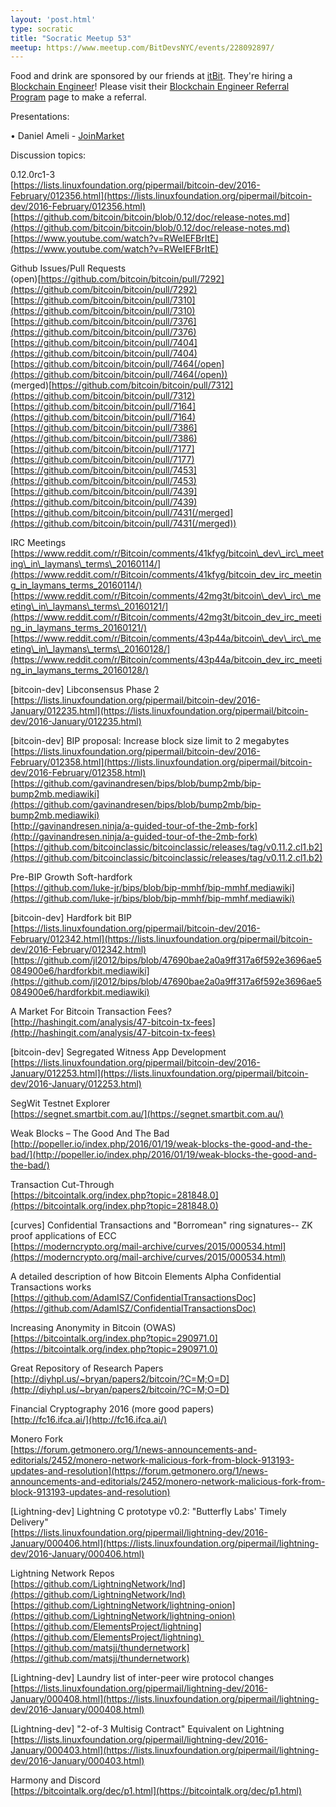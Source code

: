 ```yaml
---
layout: 'post.html'
type: socratic
title: "Socratic Meetup 53"
meetup: https://www.meetup.com/BitDevsNYC/events/228092897/
---
```


Food and drink are sponsored by our friends at [itBit](https://www.itbit.com/). They're hiring a [Blockchain Engineer](https://www.itbit.com/h/careers/blockchain-engineer)! Please visit their [Blockchain Engineer Referral Program](http://www.itbit.com/h/blockchain-engineer-referral-program) page to make a referral.

Presentations:

• Daniel Ameli - [JoinMarket](https://github.com/JoinMarket-Org/joinmarket)

Discussion topics:

0.12.0rc1-3  
[](https://lists.linuxfoundation.org/pipermail/bitcoin-dev/2016-February/012356.html)[https://lists.linuxfoundation.org/pipermail/bitcoin-dev/2016-February/012356.html](https://lists.linuxfoundation.org/pipermail/bitcoin-dev/2016-February/012356.html)  
[](https://github.com/bitcoin/bitcoin/blob/0.12/doc/release-notes.md)[https://github.com/bitcoin/bitcoin/blob/0.12/doc/release-notes.md](https://github.com/bitcoin/bitcoin/blob/0.12/doc/release-notes.md)  
[](https://www.youtube.com/watch?v=RWeIEFBrItE)[https://www.youtube.com/watch?v=RWeIEFBrItE](https://www.youtube.com/watch?v=RWeIEFBrItE)

Github Issues/Pull Requests  
(open)[https://github.com/bitcoin/bitcoin/pull/7292](https://github.com/bitcoin/bitcoin/pull/7292)  
[](https://github.com/bitcoin/bitcoin/pull/7310)[https://github.com/bitcoin/bitcoin/pull/7310](https://github.com/bitcoin/bitcoin/pull/7310)  
[](https://github.com/bitcoin/bitcoin/pull/7376)[https://github.com/bitcoin/bitcoin/pull/7376](https://github.com/bitcoin/bitcoin/pull/7376)  
[](https://github.com/bitcoin/bitcoin/pull/7404)[https://github.com/bitcoin/bitcoin/pull/7404](https://github.com/bitcoin/bitcoin/pull/7404)  
[](https://github.com/bitcoin/bitcoin/pull/7464(/open))[https://github.com/bitcoin/bitcoin/pull/7464(/open](https://github.com/bitcoin/bitcoin/pull/7464(/open))  
(merged)[https://github.com/bitcoin/bitcoin/pull/7312](https://github.com/bitcoin/bitcoin/pull/7312)  
[](https://github.com/bitcoin/bitcoin/pull/7164)[https://github.com/bitcoin/bitcoin/pull/7164](https://github.com/bitcoin/bitcoin/pull/7164)  
[](https://github.com/bitcoin/bitcoin/pull/7386)[https://github.com/bitcoin/bitcoin/pull/7386](https://github.com/bitcoin/bitcoin/pull/7386)  
[](https://github.com/bitcoin/bitcoin/pull/7177)[https://github.com/bitcoin/bitcoin/pull/7177](https://github.com/bitcoin/bitcoin/pull/7177)  
[](https://github.com/bitcoin/bitcoin/pull/7453)[https://github.com/bitcoin/bitcoin/pull/7453](https://github.com/bitcoin/bitcoin/pull/7453)  
[](https://github.com/bitcoin/bitcoin/pull/7439)[https://github.com/bitcoin/bitcoin/pull/7439](https://github.com/bitcoin/bitcoin/pull/7439)  
[](https://github.com/bitcoin/bitcoin/pull/7431(/merged))[https://github.com/bitcoin/bitcoin/pull/7431(/merged](https://github.com/bitcoin/bitcoin/pull/7431(/merged))

IRC Meetings  
[](https://www.reddit.com/r/Bitcoin/comments/41kfyg/bitcoin_dev_irc_meeting_in_laymans_terms_20160114/)[https://www.reddit.com/r/Bitcoin/comments/41kfyg/bitcoin\_dev\_irc\_meeting\_in\_laymans\_terms\_20160114/](https://www.reddit.com/r/Bitcoin/comments/41kfyg/bitcoin_dev_irc_meeting_in_laymans_terms_20160114/)  
[](https://www.reddit.com/r/Bitcoin/comments/42mg3t/bitcoin_dev_irc_meeting_in_laymans_terms_20160121/)[https://www.reddit.com/r/Bitcoin/comments/42mg3t/bitcoin\_dev\_irc\_meeting\_in\_laymans\_terms\_20160121/](https://www.reddit.com/r/Bitcoin/comments/42mg3t/bitcoin_dev_irc_meeting_in_laymans_terms_20160121/)  
[](https://www.reddit.com/r/Bitcoin/comments/43p44a/bitcoin_dev_irc_meeting_in_laymans_terms_20160128/)[https://www.reddit.com/r/Bitcoin/comments/43p44a/bitcoin\_dev\_irc\_meeting\_in\_laymans\_terms\_20160128/](https://www.reddit.com/r/Bitcoin/comments/43p44a/bitcoin_dev_irc_meeting_in_laymans_terms_20160128/)

\[bitcoin-dev\] Libconsensus Phase 2  
[](https://lists.linuxfoundation.org/pipermail/bitcoin-dev/2016-January/012235.html)[https://lists.linuxfoundation.org/pipermail/bitcoin-dev/2016-January/012235.html](https://lists.linuxfoundation.org/pipermail/bitcoin-dev/2016-January/012235.html)

\[bitcoin-dev\] BIP proposal: Increase block size limit to 2 megabytes  
[](https://lists.linuxfoundation.org/pipermail/bitcoin-dev/2016-February/012358.html)[https://lists.linuxfoundation.org/pipermail/bitcoin-dev/2016-February/012358.html](https://lists.linuxfoundation.org/pipermail/bitcoin-dev/2016-February/012358.html)  
[](https://github.com/gavinandresen/bips/blob/bump2mb/bip-bump2mb.mediawiki)[https://github.com/gavinandresen/bips/blob/bump2mb/bip-bump2mb.mediawiki](https://github.com/gavinandresen/bips/blob/bump2mb/bip-bump2mb.mediawiki)  
[](http://gavinandresen.ninja/a-guided-tour-of-the-2mb-fork)[http://gavinandresen.ninja/a-guided-tour-of-the-2mb-fork](http://gavinandresen.ninja/a-guided-tour-of-the-2mb-fork)  
[](https://github.com/bitcoinclassic/bitcoinclassic/releases/tag/v0.11.2.cl1.b2)[https://github.com/bitcoinclassic/bitcoinclassic/releases/tag/v0.11.2.cl1.b2](https://github.com/bitcoinclassic/bitcoinclassic/releases/tag/v0.11.2.cl1.b2)

Pre-BIP Growth Soft-hardfork  
[](https://github.com/luke-jr/bips/blob/bip-mmhf/bip-mmhf.mediawiki)[https://github.com/luke-jr/bips/blob/bip-mmhf/bip-mmhf.mediawiki](https://github.com/luke-jr/bips/blob/bip-mmhf/bip-mmhf.mediawiki)

\[bitcoin-dev\] Hardfork bit BIP  
[](https://lists.linuxfoundation.org/pipermail/bitcoin-dev/2016-February/012342.html)[https://lists.linuxfoundation.org/pipermail/bitcoin-dev/2016-February/012342.html](https://lists.linuxfoundation.org/pipermail/bitcoin-dev/2016-February/012342.html)  
[](https://github.com/jl2012/bips/blob/47690bae2a0a9ff317a6f592e3696ae5084900e6/hardforkbit.mediawiki)[https://github.com/jl2012/bips/blob/47690bae2a0a9ff317a6f592e3696ae5084900e6/hardforkbit.mediawiki](https://github.com/jl2012/bips/blob/47690bae2a0a9ff317a6f592e3696ae5084900e6/hardforkbit.mediawiki)

A Market For Bitcoin Transaction Fees?  
[](http://hashingit.com/analysis/47-bitcoin-tx-fees)[http://hashingit.com/analysis/47-bitcoin-tx-fees](http://hashingit.com/analysis/47-bitcoin-tx-fees)

\[bitcoin-dev\] Segregated Witness App Development  
[](https://lists.linuxfoundation.org/pipermail/bitcoin-dev/2016-January/012253.html)[https://lists.linuxfoundation.org/pipermail/bitcoin-dev/2016-January/012253.html](https://lists.linuxfoundation.org/pipermail/bitcoin-dev/2016-January/012253.html)

SegWit Testnet Explorer  
[](https://segnet.smartbit.com.au/)[https://segnet.smartbit.com.au/](https://segnet.smartbit.com.au/)

Weak Blocks – The Good And The Bad  
[](http://popeller.io/index.php/2016/01/19/weak-blocks-the-good-and-the-bad/)[http://popeller.io/index.php/2016/01/19/weak-blocks-the-good-and-the-bad/](http://popeller.io/index.php/2016/01/19/weak-blocks-the-good-and-the-bad/)

Transaction Cut-Through  
[](https://bitcointalk.org/index.php?topic=281848.0)[https://bitcointalk.org/index.php?topic=281848.0](https://bitcointalk.org/index.php?topic=281848.0)

\[curves\] Confidential Transactions and "Borromean" ring signatures-- ZK proof applications of ECC  
[](https://moderncrypto.org/mail-archive/curves/2015/000534.html)[https://moderncrypto.org/mail-archive/curves/2015/000534.html](https://moderncrypto.org/mail-archive/curves/2015/000534.html)

A detailed description of how Bitcoin Elements Alpha Confidential Transactions works  
[](https://github.com/AdamISZ/ConfidentialTransactionsDoc)[https://github.com/AdamISZ/ConfidentialTransactionsDoc](https://github.com/AdamISZ/ConfidentialTransactionsDoc)

Increasing Anonymity in Bitcoin (OWAS)  
[](https://bitcointalk.org/index.php?topic=290971.0)[https://bitcointalk.org/index.php?topic=290971.0](https://bitcointalk.org/index.php?topic=290971.0)

Great Repository of Research Papers  
[](http://diyhpl.us/~bryan/papers2/bitcoin/?C=M;O=D)[http://diyhpl.us/~bryan/papers2/bitcoin/?C=M;O=D](http://diyhpl.us/~bryan/papers2/bitcoin/?C=M;O=D)

Financial Cryptography 2016 (more good papers)  
[](http://fc16.ifca.ai/)[http://fc16.ifca.ai/](http://fc16.ifca.ai/)

Monero Fork  
[](https://forum.getmonero.org/1/news-announcements-and-editorials/2452/monero-network-malicious-fork-from-block-913193-updates-and-resolution)[https://forum.getmonero.org/1/news-announcements-and-editorials/2452/monero-network-malicious-fork-from-block-913193-updates-and-resolution](https://forum.getmonero.org/1/news-announcements-and-editorials/2452/monero-network-malicious-fork-from-block-913193-updates-and-resolution)

\[Lightning-dev\] Lightning C prototype v0.2: "Butterfly Labs' Timely Delivery"  
[](https://lists.linuxfoundation.org/pipermail/lightning-dev/2016-January/000406.html)[https://lists.linuxfoundation.org/pipermail/lightning-dev/2016-January/000406.html](https://lists.linuxfoundation.org/pipermail/lightning-dev/2016-January/000406.html)

Lightning Network Repos  
[](https://github.com/LightningNetwork/lnd)[https://github.com/LightningNetwork/lnd](https://github.com/LightningNetwork/lnd)  
[](https://github.com/LightningNetwork/lightning-onion)[https://github.com/LightningNetwork/lightning-onion](https://github.com/LightningNetwork/lightning-onion)  
[](https://github.com/ElementsProject/lightning)[https://github.com/ElementsProject/lightning](https://github.com/ElementsProject/lightning)     
[](https://github.com/matsjj/thundernetwork)[https://github.com/matsjj/thundernetwork](https://github.com/matsjj/thundernetwork)

\[Lightning-dev\] Laundry list of inter-peer wire protocol changes  
[](https://lists.linuxfoundation.org/pipermail/lightning-dev/2016-January/000408.html)[https://lists.linuxfoundation.org/pipermail/lightning-dev/2016-January/000408.html](https://lists.linuxfoundation.org/pipermail/lightning-dev/2016-January/000408.html)

\[Lightning-dev\] "2-of-3 Multisig Contract" Equivalent on Lightning  
[](https://lists.linuxfoundation.org/pipermail/lightning-dev/2016-January/000403.html)[https://lists.linuxfoundation.org/pipermail/lightning-dev/2016-January/000403.html](https://lists.linuxfoundation.org/pipermail/lightning-dev/2016-January/000403.html)

Harmony and Discord  
[](https://bitcointalk.org/dec/p1.html)[https://bitcointalk.org/dec/p1.html](https://bitcointalk.org/dec/p1.html)
